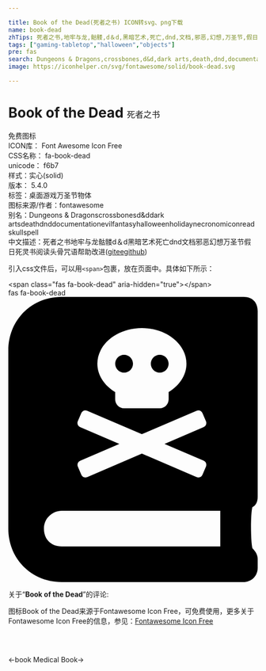 ```yaml
---

title: Book of the Dead(死者之书) ICON转svg、png下载
name: book-dead
zhTips: 死者之书,地牢与龙,骷髅,d＆d,黑暗艺术,死亡,dnd,文档,邪恶,幻想,万圣节,假日,死灵书,阅读,头骨,咒语
tags: ["gaming-tabletop","halloween","objects"]
pre: fas
search: Dungeons & Dragons,crossbones,d&d,dark arts,death,dnd,documentation,evil,fantasy,halloween,holiday,necronomicon,read,skull,spell
image: https://iconhelper.cn/svg/fontawesome/solid/book-dead.svg

---
```


# Book of the Dead  <small style="font-size: 60%;font-weight: 100">死者之书</small>


<div class="detail-page">
<p>
<span><span class="badge-success badge">免费图标</span> </span>
<br/>
<span>
ICON库：
<span class="badge-secondary badge">Font Awesome Icon Free</span> 
</span>
<br/>
<span>
CSS名称：
<span class="badge-secondary badge">fa-book-dead</span> 
</span>
<br/>
<span>
unicode：
<span class="badge-secondary badge">f6b7</span> 
<copy-btn content='f6b7' btn-title=""></copy-btn>
<copy-btn :content='String.fromCodePoint(parseInt("f6b7", 16))' btn-title="复制U"></copy-btn>
</span><br/><span>样式：<span class="badge-light badge">实心(solid)</span></span>
<br/>
<span>
版本：
<span class="badge-secondary badge">5.4.0</span> 
</span><br/><span>标签：<span class="badge-light badge"><router-link to="/tags/gaming-tabletop.html">桌面游戏</router-link></span><span class="badge-light badge"><router-link to="/tags/halloween.html">万圣节</router-link></span><span class="badge-light badge"><router-link to="/tags/objects.html">物体</router-link></span></span>
<br/>
<span>图标来源/作者：<span class="badge-light badge">fontawesome</span></span> 
<br/>
<span>别名：<span class="badge-light badge">Dungeons & Dragons</span><span class="badge-light badge">crossbones</span><span class="badge-light badge">d&d</span><span class="badge-light badge">dark arts</span><span class="badge-light badge">death</span><span class="badge-light badge">dnd</span><span class="badge-light badge">documentation</span><span class="badge-light badge">evil</span><span class="badge-light badge">fantasy</span><span class="badge-light badge">halloween</span><span class="badge-light badge">holiday</span><span class="badge-light badge">necronomicon</span><span class="badge-light badge">read</span><span class="badge-light badge">skull</span><span class="badge-light badge">spell</span></span><br/><span class="zh-detail">中文描述：<span class="badge-primary badge">死者之书</span><span class="badge-primary badge">地牢与龙</span><span class="badge-primary badge">骷髅</span><span class="badge-primary badge">d＆d</span><span class="badge-primary badge">黑暗艺术</span><span class="badge-primary badge">死亡</span><span class="badge-primary badge">dnd</span><span class="badge-primary badge">文档</span><span class="badge-primary badge">邪恶</span><span class="badge-primary badge">幻想</span><span class="badge-primary badge">万圣节</span><span class="badge-primary badge">假日</span><span class="badge-primary badge">死灵书</span><span class="badge-primary badge">阅读</span><span class="badge-primary badge">头骨</span><span class="badge-primary badge">咒语</span><span class="help-link"><span>帮助改进</span>(<a href="https://gitee.com/liuwave/icon-helper/edit/master/json/fontawesome/solid/book-dead.json" target="_blank" rel="noopener noreferrer">gitee</a><a href="https://github.com/liuwave/icon-helper/edit/master/json/fontawesome/solid/book-dead.json" target="_blank" rel="noopener noreferrer">github</a></span>)</span><br/>
</p>
</div>
<div class="alert alert-dark">
  <i class="fas fa-book-dead fa-xs"></i>
  <i class="fas fa-book-dead fa-sm"></i>
  <i class="fas fa-book-dead fa-lg"></i>
  <i class="fas fa-book-dead fa-2x"></i>
  <i class="fas fa-book-dead fa-3x"></i>
  <i class="fas fa-book-dead fa-5x"></i>
  <i class="fas fa-book-dead fa-7x"></i>
</div>
<div>
  <p>引入css文件后，可以用<code>&lt;span&gt;</code>包裹，放在页面中。具体如下所示：    
  </p>
  <div class="alert alert-primary" style="font-size: 14px">
    &lt;span class="fas fa-book-dead" aria-hidden="true"&gt;&lt;/span&gt;
    <copy-btn content='<span class="fas fa-book-dead" aria-hidden="true"></span>'></copy-btn>
  </div>
  <div class="alert alert-secondary">
    <i class="fas fa-book-dead"
    style="font-size: 24px"
    aria-hidden="true"></i> fas fa-book-dead
    <copy-btn content="fas fa-book-dead" btn-title="复制图标名称"></copy-btn>
  </div>
</div>
<div id="svg" class="svg-wrap">
<svg xmlns="http://www.w3.org/2000/svg" viewBox="0 0 448 512"><path d="M272 136c8.8 0 16-7.2 16-16s-7.2-16-16-16-16 7.2-16 16 7.2 16 16 16zm176 222.4V25.6c0-16-9.6-25.6-25.6-25.6H96C41.6 0 0 41.6 0 96v320c0 54.4 41.6 96 96 96h326.4c12.8 0 25.6-9.6 25.6-25.6v-16c0-6.4-3.2-12.8-9.6-19.2-3.2-16-3.2-60.8 0-73.6 6.4-3.2 9.6-9.6 9.6-19.2zM240 56c44.2 0 80 28.7 80 64 0 20.9-12.7 39.2-32 50.9V184c0 8.8-7.2 16-16 16h-64c-8.8 0-16-7.2-16-16v-13.1c-19.3-11.7-32-30-32-50.9 0-35.3 35.8-64 80-64zM124.8 223.3l6.3-14.7c1.7-4.1 6.4-5.9 10.5-4.2l98.3 42.1 98.4-42.1c4.1-1.7 8.8.1 10.5 4.2l6.3 14.7c1.7 4.1-.1 8.8-4.2 10.5L280.6 264l70.3 30.1c4.1 1.7 5.9 6.4 4.2 10.5l-6.3 14.7c-1.7 4.1-6.4 5.9-10.5 4.2L240 281.4l-98.3 42.2c-4.1 1.7-8.8-.1-10.5-4.2l-6.3-14.7c-1.7-4.1.1-8.8 4.2-10.5l70.4-30.1-70.5-30.3c-4.1-1.7-5.9-6.4-4.2-10.5zm256 224.7H96c-19.2 0-32-12.8-32-32s16-32 32-32h284.8zM208 136c8.8 0 16-7.2 16-16s-7.2-16-16-16-16 7.2-16 16 7.2 16 16 16z"/></svg>
</div>
<detail full-name='fa-book-dead'></detail>
<div class="icon-detail__container">
<p>关于“<b>Book of the Dead</b>”的评论:</p>
</div>
<Vssue title="关于“Book of the Dead”的评论" />    
<div><p>图标Book of the Dead来源于Fontawesome Icon Free，可免费使用，更多关于  Fontawesome Icon Free的信息，参见：<a target="_blank" href="https://iconhelper.cn/fontawesome.html">Fontawesome Icon Free</a>
</p></div>

<div style="padding:2rem 0 " class="page-nav"><p class="inner"><span class="prev">←<router-link to="/icon/solid/book.html">book</router-link></span> <span class="next"><router-link to="/icon/solid/book-medical.html">Medical Book</router-link>→</span></p></div>
